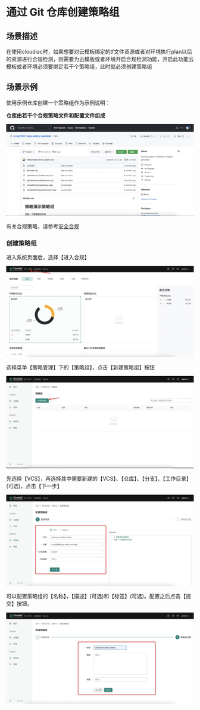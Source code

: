 # 通过 Git 仓库创建策略组

## 场景描述

在使用cloudiac时，如果想要对云模板绑定的tf文件资源或者对环境执行plan以后的资源进行合规检测，则需要为云模版或者环境开启合规检测功能，开启此功能云模板或者环境必须要绑定若干个策略组，此时就必须创建策略组

## 场景示例

使用示例仓库创建一个策略组作为示例说明：

**仓库由若干个合规策略文件和配置文件组成**

![img](../images/git-create-policy-group1.png)

有关合规策略，请参考[安全合规](/docs/mkdocs/manual/compliance.md)

### 创建策略组

进入系统页面后，选择【进入合规】

![img](../images/git-create-group1.png)

选择菜单【策略管理】下的【策略组】，点击【新建策略组】按钮

![img](../images/git-create-group2.png)

先选择【VCS】，再选择其中需要新建的【VCS】、【仓库】、【分支】、【工作目录】(可选)，点击【下一步】

![img](../images/git-create-group3.png)

可以配置策略组的【名称】，【描述】(可选)和【标签】(可选)。配置之后点击【提交】按钮。

![img](../images/git-create-group4.png)
